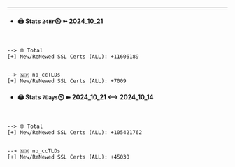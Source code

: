 

---
- #### 🖨️ **Stats** `24Hr`⏲️ ➼ 2024_10_21
```console


--> 🌐 Total
[+] New/ReNewed SSL Certs (ALL): +11606189


--> 🇳🇵 np_ccTLDs
[+] New/ReNewed SSL Certs (ALL): +7009

```

- #### 🖨️ **Stats** `7Days`⏲️ ➼ 2024_10_21 <--> 2024_10_14
```console


--> 🌐 Total
[+] New/ReNewed SSL Certs (ALL): +105421762


--> 🇳🇵 np_ccTLDs
[+] New/ReNewed SSL Certs (ALL): +45030

```


